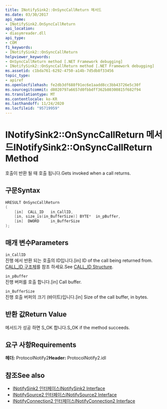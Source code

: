 ```yaml
---
title: INotifySink2::OnSyncCallReturn 메서드
ms.date: 03/30/2017
api_name:
- INotifySink2.OnSyncCallReturn
api_location:
- diasymreader.dll
api_type:
- COM
f1_keywords:
- INotifySink2::OnSyncCallReturn
helpviewer_keywords:
- OnSyncCallReturn method [.NET Framework debugging]
- INotifySink2::OnSyncCallReturn method [.NET Framework debugging]
ms.assetid: c1bda761-6292-4750-a14b-7d5db8f33456
topic_type:
- apiref
ms.openlocfilehash: fe2db3df688f91ec6e1aadd8cc3bb43726e5c30f
ms.sourcegitcommit: d8020797a6657d0fbbdff362b80300815f682f94
ms.translationtype: MT
ms.contentlocale: ko-KR
ms.lasthandoff: 11/24/2020
ms.locfileid: "95719959"
---
```

# <a name="inotifysink2onsynccallreturn-method"></a><span data-ttu-id="cb71b-102">INotifySink2::OnSyncCallReturn 메서드</span><span class="sxs-lookup"><span data-stu-id="cb71b-102">INotifySink2::OnSyncCallReturn Method</span></span>

<span data-ttu-id="cb71b-103">호출이 반환 될 때 호출 됩니다.</span><span class="sxs-lookup"><span data-stu-id="cb71b-103">Gets invoked when a call returns.</span></span>  
  
## <a name="syntax"></a><span data-ttu-id="cb71b-104">구문</span><span class="sxs-lookup"><span data-stu-id="cb71b-104">Syntax</span></span>  
  
```cpp  
HRESULT OnSyncCallReturn  
(  
    [in]  CALL_ID   in_CallID,  
    [in, size_is(in_BufferSize)] BYTE*  in_pBuffer,  
    [in]  DWORD     in_BufferSize  
);  
```  
  
## <a name="parameters"></a><span data-ttu-id="cb71b-105">매개 변수</span><span class="sxs-lookup"><span data-stu-id="cb71b-105">Parameters</span></span>  

 `in_CallID`  
 <span data-ttu-id="cb71b-106">진행 에서 반환 되는 호출의 ID입니다.</span><span class="sxs-lookup"><span data-stu-id="cb71b-106">[in] ID of the call being returned from.</span></span> <span data-ttu-id="cb71b-107">[CALL_ID 구조체](call-id-structure.md)를 참조 하세요.</span><span class="sxs-lookup"><span data-stu-id="cb71b-107">See [CALL_ID Structure](call-id-structure.md).</span></span>  
  
 `in_pBuffer`  
 <span data-ttu-id="cb71b-108">진행 버퍼를 호출 합니다.</span><span class="sxs-lookup"><span data-stu-id="cb71b-108">[in] Call buffer.</span></span>  
  
 `in_BufferSize`  
 <span data-ttu-id="cb71b-109">진행 호출 버퍼의 크기 (바이트)입니다.</span><span class="sxs-lookup"><span data-stu-id="cb71b-109">[in] Size of the call buffer, in bytes.</span></span>  
  
## <a name="return-value"></a><span data-ttu-id="cb71b-110">반환 값</span><span class="sxs-lookup"><span data-stu-id="cb71b-110">Return Value</span></span>  

 <span data-ttu-id="cb71b-111">메서드가 성공 하면 S_OK 합니다.</span><span class="sxs-lookup"><span data-stu-id="cb71b-111">S_OK if the method succeeds.</span></span>  
  
## <a name="requirements"></a><span data-ttu-id="cb71b-112">요구 사항</span><span class="sxs-lookup"><span data-stu-id="cb71b-112">Requirements</span></span>  

 <span data-ttu-id="cb71b-113">**헤더:** ProtocolNotify2</span><span class="sxs-lookup"><span data-stu-id="cb71b-113">**Header:** ProtocolNotify2.idl</span></span>  
  
## <a name="see-also"></a><span data-ttu-id="cb71b-114">참조</span><span class="sxs-lookup"><span data-stu-id="cb71b-114">See also</span></span>

- [<span data-ttu-id="cb71b-115">INotifySink2 인터페이스</span><span class="sxs-lookup"><span data-stu-id="cb71b-115">INotifySink2 Interface</span></span>](inotifysink2-interface.md)
- [<span data-ttu-id="cb71b-116">INotifySource2 인터페이스</span><span class="sxs-lookup"><span data-stu-id="cb71b-116">INotifySource2 Interface</span></span>](inotifysource2-interface.md)
- [<span data-ttu-id="cb71b-117">INotifyConnection2 인터페이스</span><span class="sxs-lookup"><span data-stu-id="cb71b-117">INotifyConnection2 Interface</span></span>](inotifyconnection2-interface.md)
